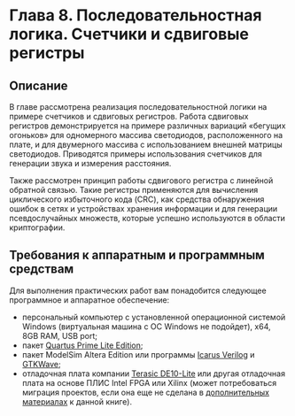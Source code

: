 # Глава 8. Последовательностная логика. Счетчики и сдвиговые регистры
## Описание
В главе рассмотрена реализация последовательностной логики на примере счетчиков и сдвиговых регистров. Работа сдвиговых регистров демонстрируется на примере различных вариаций «бегущих огоньков» для одномерного массива светодиодов, расположенного на плате, и для двумерного массива с использованием внешней матрицы светодиодов. Приводятся примеры использования счетчиков для генерации звука и измерения расстояния.

Также рассмотрен принцип работы сдвигового регистра с линейной обратной связью. Такие регистры применяются для вычисления циклического избыточного кода (CRC), как средства обнаружения ошибок в сетях и устройствах хранения информации и для генерации псевдослучайных множеств, которые успешно используются в области криптографии.

## Требования к аппаратным и программным средствам
Для выполнения практических работ вам понадобится следующее программное и аппаратное обеспечение:
- персональный компьютер с установленной операционной системой Windows (виртуальная машина с ОС Windows не подойдет), x64, 8GB RAM, USB port;
- пакет [Quartus Prime Lite Edition](http://dl.altera.com/?edition=lite);
- пакет ModelSim Altera Edition или программы [Icarus Verilog](https://bleyer.org/icarus/) и [GTKWave](https://gtkwave.sourceforge.net/);
- отладочная плата компании [Terasic DE10-Lite](http://de10-lite.terasic.com) или другая отладочная плата на основе ПЛИС Intel FPGA или Xilinx (может потребоваться миграция проектов, если она еще не сделана в [дополнительных материалах](alt_boards/) к данной книге).